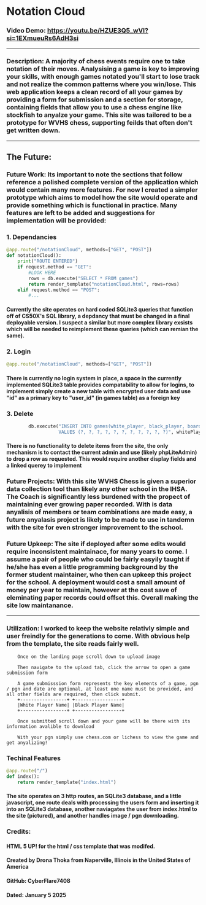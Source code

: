 # Notation Cloud
### Video Demo: https://youtu.be/HZUE3Q5_wVI?si=1EXmueuRs6AdH3si

<hr>

### Description: A majority of chess events require one to take notation of their moves. Analysising a game is key to improving your skills, with enough games notated you'll start to lose track and not realize the common patterns where you win/lose. This web application keeps a clean record of all your games by providing a form for submission and a section for storage, containing fields that allow you to use a chess engine like stockfish to anyalze your game. This site was tailored to be a prototype for WVHS chess, supporting feilds that often don't get written down.

<hr>

## The Future:

### Future Work: Its important to note the sections that follow reference a polished complete version of the application which would contain many more features. For now I created a simpler prototype which aims to model how the site would operate and provide something which is functional in practice. Many features are left to be added and suggestions for implementation will be provided:

### 1. Dependancies
```python
@app.route("/notationCloud", methods=["GET", "POST"])
def notationCloud():
    print("ROUTE ENTERED")
    if request.method == "GET":
        #LOOK HERE
        rows = db.execute("SELECT * FROM games")
        return render_template("notationCloud.html", rows=rows)
    elif request.method == "POST":
        #...
```
#### Currently the site operates on hard coded SQLite3 queries that function off of CS50X's SQL library, a depdancy that must be changed in a final deployable version. I suspect a similar but more complex library exsists which will be needed to reimplement these queries (which can remian the same).

### 2. Login
```python
@app.route("/notationCloud", methods=["GET", "POST"])
```
#### There is currently no login system in place, a space in the currently implemented SQLite3 table provides compatability to allow for logins, to implement simply create a new table with encrypted user data and use "id" as a **primary key** to "user_id" (in games table) as a **foreign key**

### 3. Delete
```python
        db.execute("INSERT INTO games(white_player, black_player, board_number, result, wv_win, date, png_file_name, png_file_data, pgn_file_name, pgn_file_data, event) \
                   VALUES (?, ?, ?, ?, ?, ?, ?, ?, ?, ?, ?)", whitePlayer, blackPlayer, boardNum, result, wvWin, date, pngName, pngContent, pgnName, pgnContent, event);
```
#### There is no functionality to delete items from the site, the only mechanism is to contact the current admin and use (likely phpLiteAdmin) to drop a row as requested. This would require another display fields and a linked querey to implement

### Future Projects: With this site WVHS Chess is given a superior data collection tool than likely any other school in the IHSA. The Coach is significantly less burdened with the propect of maintaining ever growing paper recorded. With is data anyalisis of members or team combinations are made easy, a future anyalasis project is likely to be made to use in tandemn with the site for even stronger improvement to the school.

### Future Upkeep: The site if deployed after some edits would require inconsistent maintainace, for many years to come. I assume a pair of people who could be fairly easyily taught if he/she has even a little programming background by the former student maintainer, who then can upkeep this project for the school. A deployment would cost a small amount of money per year to maintain, however at the cost save of eleminating paper records could offset this. **Overall making the site low maintanance.**

<hr>

### Utilization: I worked to keep the website relativly simple and user freindly for the generations to come. With obvious help from the template, the site reads fairly well.

```
    Once on the landing page scroll down to upload image
```
```
    Then navigate to the upload tab, click the arrow to open a game submission form
```
```
    A game submisssion form represents the key elements of a game, pgn / pgn and date are optional, at least one name must be provided, and all other fields are required, then click submit.
    +-----------------+ +-----------------+
    |White Player Name| |Black Player Name|
    +-----------------+ +-----------------+
```
```
    Once submitted scroll down and your game will be there with its information avalible to download
```
```
    With your pgn simply use chess.com or lichess to view the game and get anyalizing!
```

### Techinal Features
```python
@app.route("/")
def index():
    return render_template("index.html")

```
#### The site operates on 3 http routes, an SQLite3 database, and a little javascript, one route deals with processing the users form and inserting it into an SQLite3 database, another naviagates the user from index.html to the site (pictured), and another handles image / pgn downloading.

### Credits:
#### HTML 5 UP! for the html / css template that was modifed.
#### Created by Drona Thoka from Naperville, Illinois in the United States of America
#### GitHub: CyberFlare7408
#### Dated: January 5 2025

